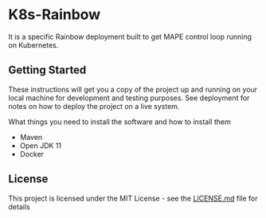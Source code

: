 # K8s-Rainbow

It is a specific Rainbow deployment built to get MAPE control loop running on Kubernetes.

## Getting Started

These instructions will get you a copy of the project up and running on your local machine for development and testing purposes. See deployment for notes on how to deploy the project on a live system.

What things you need to install the software and how to install them

* Maven
* Open JDK 11
* Docker

## License

This project is licensed under the MIT License - see the [LICENSE.md](LICENSE.md) file for details
